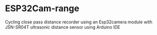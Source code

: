# ESP32Cam-range
Cycling close pass distance recorder using  an Esp32camera module with JSN-SR04T ultrasonic distance sensor using Arduino IDE
